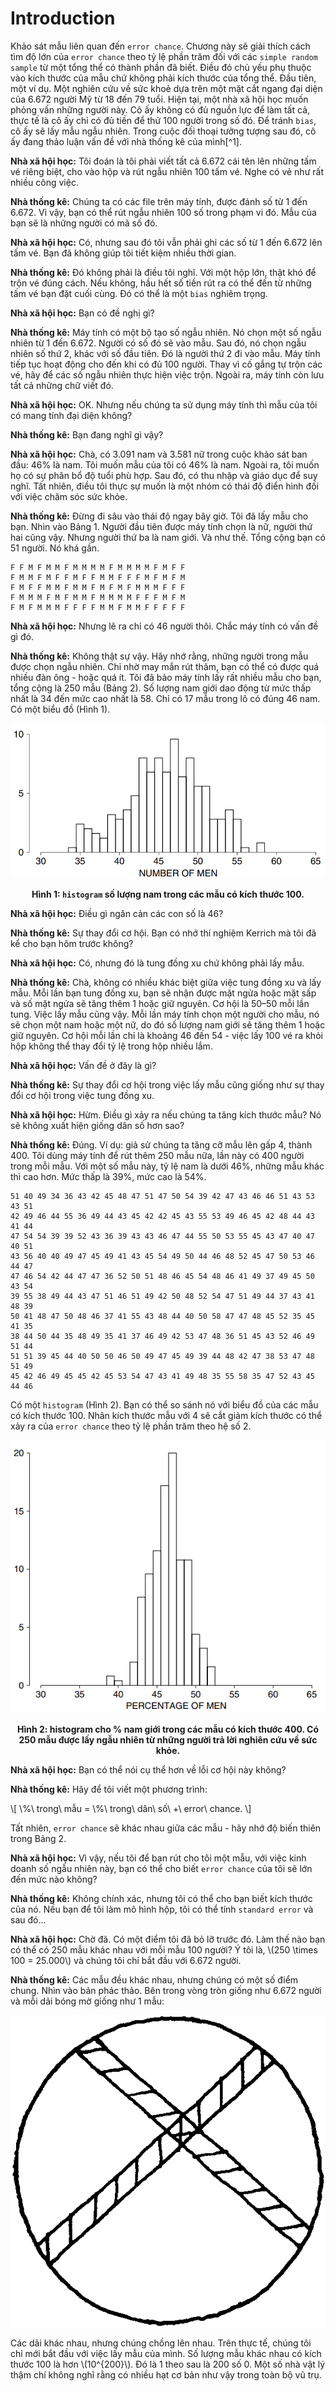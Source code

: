 # Introduction

Khảo sát mẫu liên quan đến `error chance`. Chương này sẽ giải thích cách tìm độ lớn của `error chance` theo tỷ lệ phần trăm đối với các `simple random sample` từ một tổng thể có thành phần đã biết. Điều đó chủ yếu phụ thuộc vào kích thước của mẫu chứ không phải kích thước của tổng thể. Đầu tiên, một ví dụ. Một nghiên cứu về sức khoẻ dựa trên một mặt cắt ngang đại diện của 6.672 người Mỹ từ 18 đến 79 tuổi. Hiện tại, một nhà xã hội học muốn phỏng vấn những người này. Cô ấy không có đủ nguồn lực để làm tất cả, thực tế là cô ấy chỉ có đủ tiền để thử 100 người trong số đó. Để tránh `bias`, cô ấy sẽ lấy mẫu ngẫu nhiên. Trong cuộc đối thoại tưởng tượng sau đó, cô ấy đang thảo luận vấn đề với nhà thống kê của mình[^1].

**Nhà xã hội học:** Tôi đoán là tôi phải viết tất cả 6.672 cái tên lên những tấm vé riêng biệt, cho vào hộp và rút ngẫu nhiên 100 tấm vé. Nghe có vẻ như rất nhiều công việc.

**Nhà thống kê:** Chúng ta có các file trên máy tính, được đánh số từ 1 đến 6.672. Vì vậy, bạn có thể rút ngẫu nhiên 100 số trong phạm vi đó. Mẫu của bạn sẽ là những người có mã số đó.

**Nhà xã hội học:** Có, nhưng sau đó tôi vẫn phải ghi các số từ 1 đến 6.672 lên tấm vé. Bạn đã không giúp tôi tiết kiệm nhiều thời gian.

**Nhà thống kê:** Đó không phải là điều tôi nghĩ. Với một hộp lớn, thật khó để trộn vé đúng cách. Nếu không, hầu hết số tiền rút ra có thể đến từ những tấm vé bạn đặt cuối cùng. Đó có thể là một `bias` nghiêm trọng.

**Nhà xã hội học:** Bạn có đề nghị gì?

**Nhà thống kê:** Máy tính có một bộ tạo số ngẫu nhiên. Nó chọn một số ngẫu nhiên từ 1 đến 6.672. Người có số đó sẽ vào mẫu. Sau đó, nó chọn ngẫu nhiên số thứ 2, khác với số đầu tiên. Đó là người thứ 2 đi vào mẫu. Máy tính tiếp tục hoạt động cho đến khi có đủ 100 người. Thay vì cố gắng tự trộn các vé, hãy để các số ngẫu nhiên thực hiện việc trộn. Ngoài ra, máy tính còn lưu tất cả những chữ viết đó.

**Nhà xã hội học:** OK. Nhưng nếu chúng ta sử dụng máy tính thì mẫu của tôi có mang tính đại diện không?

**Nhà thống kê:** Bạn đang nghĩ gì vậy?

**Nhà xã hội học:** Chà, có 3.091 nam và 3.581 nữ trong cuộc khảo sát ban đầu: 46% là nam. Tôi muốn mẫu của tôi có 46% là nam. Ngoài ra, tôi muốn họ có sự phân bổ độ tuổi phù hợp. Sau đó, có thu nhập và giáo dục để suy nghĩ. Tất nhiên, điều tôi thực sự muốn là một nhóm có thái độ điển hình đối với việc chăm sóc sức khỏe.

**Nhà thống kê:** Đừng đi sâu vào thái độ ngay bây giờ. Tôi đã lấy mẫu cho bạn. Nhìn vào Bảng 1. Người đầu tiên được máy tính chọn là nữ, người thứ hai cũng vậy. Nhưng người thứ ba là nam giới. Và như thế. Tổng cộng bạn có 51 người. Nó khá gần.

```
F F M F M M F M M M M F M M M M F M F F
F M M F M F F M F F M M F F F M F M F M
F M F F M M F M M F M F M F M M M F F F
F M M M F M F M M F M M M M F F F M F M
F M F M M M F F F F M M F M M F F F F F
```

**Nhà xã hội học:** Nhưng lẽ ra chỉ có 46 người thôi. Chắc máy tính có vấn đề gì đó.

**Nhà thống kê:** Không thật sự vậy. Hãy nhớ rằng, những người trong mẫu được chọn ngẫu nhiên. Chỉ nhờ may mắn rút thăm, bạn có thể có được quá nhiều đàn ông - hoặc quá ít. Tôi đã bảo máy tính lấy rất nhiều mẫu cho bạn, tổng cộng là 250 mẫu (Bảng 2). Số lượng nam giới dao động từ mức thấp nhất là 34 đến mức cao nhất là 58. Chỉ có 17 mẫu trong lô có đúng 46 nam. Có một biểu đồ (Hình 1).

![fig1](fig1.png)
**<center>Hình 1: `histogram` số lượng nam trong các mẫu có kích thước 100.</center>**

**Nhà xã hội học:** Điều gì ngăn cản các con số là 46?

**Nhà thống kê:** Sự thay đổi cơ hội. Bạn có nhớ thí nghiệm Kerrich mà tôi đã kể cho bạn hôm trước không?

**Nhà xã hội học:** Có, nhưng đó là tung đồng xu chứ không phải lấy mẫu.

**Nhà thống kê:** Chà, không có nhiều khác biệt giữa việc tung đồng xu và lấy mẫu. Mỗi lần bạn tung đồng xu, bạn sẽ nhận được mặt ngửa hoặc mặt sấp và số mặt ngửa sẽ tăng thêm 1 hoặc giữ nguyên. Cơ hội là 50–50 mỗi lần tung. Việc lấy mẫu cũng vậy. Mỗi lần máy tính chọn một người cho mẫu, nó sẽ chọn một nam hoặc một nữ, do đó số lượng nam giới sẽ tăng thêm 1 hoặc giữ nguyên. Cơ hội mỗi lần chỉ là khoảng 46 đến 54 - việc lấy 100 vé ra khỏi hộp không thể thay đổi tỷ lệ trong hộp nhiều lắm.

**Nhà xã hội học:** Vấn đề ở đây là gì?

**Nhà thống kê:** Sự thay đổi cơ hội trong việc lấy mẫu cũng giống như sự thay đổi cơ hội trong việc tung đồng xu.

**Nhà xã hội học:** Hừm. Điều gì xảy ra nếu chúng ta tăng kích thước mẫu? Nó sẽ không xuất hiện giống dân số hơn sao?

**Nhà thống kê:** Đúng. Ví dụ: giả sử chúng ta tăng cỡ mẫu lên gấp 4, thành 400. Tôi dùng máy tính để rút thêm 250 mẫu nữa, lần này có 400 người trong mỗi mẫu. Với một số mẫu này, tỷ lệ nam là dưới 46%, những mẫu khác thì cao hơn. Mức thấp là 39%, mức cao là 54%.

```
51 40 49 34 36 43 42 45 48 47 51 47 50 54 39 42 47 43 46 46 51 43 53 43 51
42 49 46 44 55 36 49 44 43 45 42 42 45 43 55 53 49 46 45 42 48 44 43 41 44
47 54 54 39 39 52 43 36 39 43 43 46 47 44 55 50 53 55 45 43 47 40 47 40 51
43 56 40 40 49 47 45 49 41 43 45 54 49 50 44 46 48 52 45 47 50 53 46 44 47
47 46 54 42 44 47 47 36 52 50 51 48 46 45 54 48 46 41 49 37 49 45 50 43 54
39 55 38 49 44 43 47 51 46 51 49 42 50 48 52 54 47 51 49 44 37 43 41 48 39
50 41 48 47 50 48 46 37 41 55 43 48 44 40 50 58 47 47 48 45 52 35 45 41 35
38 44 50 44 35 48 49 35 41 37 46 49 42 53 47 48 36 51 45 43 52 46 49 51 44
51 51 39 45 44 40 50 50 46 50 49 47 45 49 39 44 48 42 47 38 53 47 48 51 49
45 42 46 49 45 45 42 45 53 54 47 43 41 49 48 35 55 58 35 47 52 43 45 44 46
```

Có một `histogram` (Hình 2). Bạn có thể so sánh nó với biểu đồ của các mẫu có kích thước 100. Nhân kích thước mẫu với 4 sẽ cắt giảm kích thước có thể xảy ra của `error chance` theo tỷ lệ phần trăm theo hệ số 2.

![fig2](fig2.png)
**<center>Hình 2: histogram cho % nam giới trong các mẫu có kích thước 400. Có 250 mẫu được lấy ngẫu nhiên từ những người trả lời nghiên cứu về sức khỏe. </center>**

**Nhà xã hội học:** Bạn có thể nói cụ thể hơn về lỗi cơ hội này không?

**Nhà thống kê:** Hãy để tôi viết một phương trình:

\\[ \\%\\ trong\\ mẫu = \\%\\ trong\\ dân\\ số\\ +\\ error\\ chance. \\]

Tất nhiên, `error chance` sẽ khác nhau giữa các mẫu - hãy nhớ độ biến thiên trong Bảng 2.

**Nhà xã hội học:** Vì vậy, nếu tôi để bạn rút cho tôi một mẫu, với việc kinh doanh số ngẫu nhiên này, bạn có thể cho biết `error chance` của tôi sẽ lớn đến mức nào không?

**Nhà thống kê:** Không chính xác, nhưng tôi có thể cho bạn biết kích thước của nó. Nếu bạn để tôi làm mô hình hộp, tôi có thể tính `standard error` và sau đó...

**Nhà xã hội học:** Chờ đã. Có một điểm tôi đã bỏ lỡ trước đó. Làm thế nào bạn có thể có 250 mẫu khác nhau với mỗi mẫu 100 người? Ý tôi là, \\(250 \times 100 = 25.000\\) và chúng tôi chỉ bắt đầu với 6.672 người.

**Nhà thống kê:** Các mẫu đều khác nhau, nhưng chúng có một số điểm chung. Nhìn vào bản phác thảo. Bên trong vòng tròn giống như 6.672 người và mỗi dải bóng mờ giống như 1 mẫu:

<center><img src="circle.png"></center>

Các dải khác nhau, nhưng chúng chồng lên nhau. Trên thực tế, chúng tôi chỉ mới bắt đầu với việc lấy mẫu của mình. Số lượng mẫu khác nhau có kích thước 100 là hơn \\(10^{200}\\). Đó là 1 theo sau là 200 số 0. Một số nhà vật lý thậm chí không nghĩ rằng có nhiều hạt cơ bản như vậy trong toàn bộ vũ trụ.
